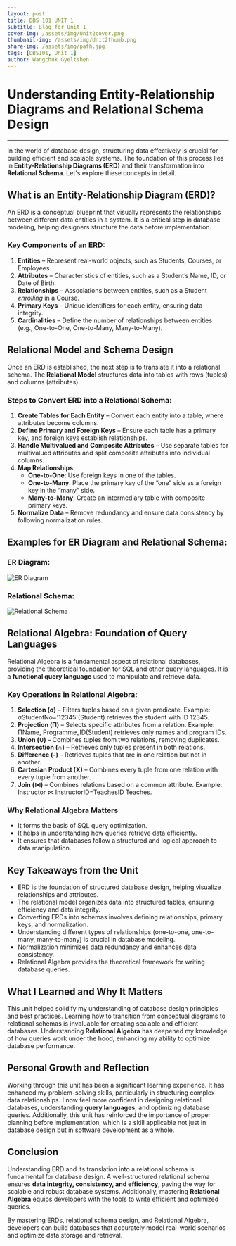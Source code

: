 ```yaml
---
layout: post
title: DBS 101 UNIT 1
subtitle: Blog for Unit 1
cover-img: /assets/img/Unit2cover.png
thumbnail-img: /assets/img/Unit2thumb.png
share-img: /assets/img/path.jpg
tags: [DBS101, Unit 1]
author: Wangchuk Gyeltshen
---
```

# Understanding Entity-Relationship Diagrams and Relational Schema Design
----

In the world of database design, structuring data effectively is crucial for building efficient and scalable systems. The foundation of this process lies in **Entity-Relationship Diagrams (ERD)** and their transformation into **Relational Schema**. Let's explore these concepts in detail.

## What is an Entity-Relationship Diagram (ERD)?
An ERD is a conceptual blueprint that visually represents the relationships between different data entities in a system. It is a critical step in database modeling, helping designers structure the data before implementation.

### Key Components of an ERD:
1. **Entities** – Represent real-world objects, such as Students, Courses, or Employees.
2. **Attributes** – Characteristics of entities, such as a Student’s Name, ID, or Date of Birth.
3. **Relationships** – Associations between entities, such as a Student *enrolling* in a Course.
4. **Primary Keys** – Unique identifiers for each entity, ensuring data integrity.
5. **Cardinalities** – Define the number of relationships between entities (e.g., One-to-One, One-to-Many, Many-to-Many).

## Relational Model and Schema Design
Once an ERD is established, the next step is to translate it into a relational schema. The **Relational Model** structures data into tables with rows (tuples) and columns (attributes).

### Steps to Convert ERD into a Relational Schema:
1. **Create Tables for Each Entity** – Convert each entity into a table, where attributes become columns.
2. **Define Primary and Foreign Keys** – Ensure each table has a primary key, and foreign keys establish relationships.
3. **Handle Multivalued and Composite Attributes** – Use separate tables for multivalued attributes and split composite attributes into individual columns.
4. **Map Relationships**:
   - **One-to-One**: Use foreign keys in one of the tables.
   - **One-to-Many**: Place the primary key of the “one” side as a foreign key in the “many” side.
   - **Many-to-Many**: Create an intermediary table with composite primary keys.
5. **Normalize Data** – Remove redundancy and ensure data consistency by following normalization rules.

## Examples for ER Diagram and Relational Schema:

### ER Diagram:
![ER Diagram](/WangchukGyeltshen.github.io/assets/img/ERdiagram.jpg)

### Relational Schema:
![Relational Schema](/WangchukGyeltshen.github.io/assets/img/Schema.jpg)


## Relational Algebra: Foundation of Query Languages
Relational Algebra is a fundamental aspect of relational databases, providing the theoretical foundation for SQL and other query languages. It is a **functional query language** used to manipulate and retrieve data.

### Key Operations in Relational Algebra:
1. **Selection (σ)** – Filters tuples based on a given predicate. Example: σStudentNo='12345'(Student) retrieves the student with ID 12345.
2. **Projection (Π)** – Selects specific attributes from a relation. Example: ΠName, Programme_ID(Student) retrieves only names and program IDs.
3. **Union (∪)** – Combines tuples from two relations, removing duplicates.
4. **Intersection (∩)** – Retrieves only tuples present in both relations.
5. **Difference (-)** – Retrieves tuples that are in one relation but not in another.
6. **Cartesian Product (X)** – Combines every tuple from one relation with every tuple from another.
7. **Join (⋈)** – Combines relations based on a common attribute. Example: Instructor ⋈ InstructorID=TeachesID Teaches.

### Why Relational Algebra Matters
- It forms the basis of SQL query optimization.
- It helps in understanding how queries retrieve data efficiently.
- It ensures that databases follow a structured and logical approach to data manipulation.

## Key Takeaways from the Unit
- ERD is the foundation of structured database design, helping visualize relationships and attributes.
- The relational model organizes data into structured tables, ensuring efficiency and data integrity.
- Converting ERDs into schemas involves defining relationships, primary keys, and normalization.
- Understanding different types of relationships (one-to-one, one-to-many, many-to-many) is crucial in database modeling.
- Normalization minimizes data redundancy and enhances data consistency.
- Relational Algebra provides the theoretical framework for writing database queries.

## What I Learned and Why It Matters
This unit helped solidify my understanding of database design principles and best practices. Learning how to transition from conceptual diagrams to relational schemas is invaluable for creating scalable and efficient databases. Understanding **Relational Algebra** has deepened my knowledge of how queries work under the hood, enhancing my ability to optimize database performance.

## Personal Growth and Reflection
Working through this unit has been a significant learning experience. It has enhanced my problem-solving skills, particularly in structuring complex data relationships. I now feel more confident in designing relational databases, understanding **query languages**, and optimizing database queries. Additionally, this unit has reinforced the importance of proper planning before implementation, which is a skill applicable not just in database design but in software development as a whole.

## Conclusion
Understanding ERD and its translation into a relational schema is fundamental for database design. A well-structured relational schema ensures **data integrity, consistency, and efficiency**, paving the way for scalable and robust database systems. Additionally, mastering **Relational Algebra** equips developers with the tools to write efficient and optimized queries.

By mastering ERDs, relational schema design, and Relational Algebra, developers can build databases that accurately model real-world scenarios and optimize data storage and retrieval.